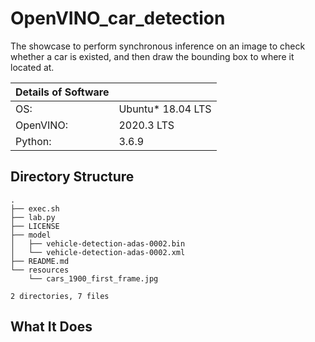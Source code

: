 # OpenVINO_car_detection
The showcase to perform synchronous inference on an image to check whether a car is existed, and then draw the bounding box to where it located at.

| Details of Software |                    |                   
|---------------------|--------------------|
| OS:                 | Ubuntu\* 18.04 LTS |
| OpenVINO:           | 2020.3 LTS         |
| Python:             |  3.6.9             |


## Directory Structure

```
.
├── exec.sh
├── lab.py
├── LICENSE
├── model
│   ├── vehicle-detection-adas-0002.bin
│   └── vehicle-detection-adas-0002.xml
├── README.md
└── resources
    └── cars_1900_first_frame.jpg

2 directories, 7 files
```

## What It Does
